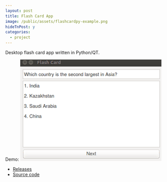 ```yaml
---
layout: post
title: Flash Card App
image: /public/assets/flashcardpy-example.png
hideTnPost: y
categories:
  - project
---
```


Desktop flash card app written in Python/QT.

Demo:
![flashcardpy-example.gif](/public/assets/flashcardpy-example.gif)

- <a href="https://github.com/takasoft/flashcardPy/releases/" target="_blank">Releases</a>
- <a href="https://github.com/takasoft/flashcardPy" target="_blank">Source code</a>

